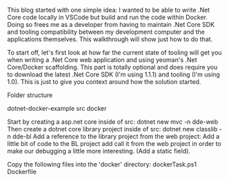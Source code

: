 This blog started with one simple idea: I wanted to be able to write .Net Core code locally in VSCode but build and run the code within Docker. Doing so frees me as a developer from having to maintain .Net Core SDK and tooling compatibility between my development computer and the applications themselves. This walkthrough will show just how to do that.

To start off, let's first look at how far the current state of tooling will get you when writing a .Net Core web application and using yeoman's .Net Core/Docker scaffolding. This part is totally optional and does require you to download the latest .Net Core SDK (I'm using 1.1.1) and tooling (I'm using 1.0). This is just to give you context around how the solution started.

Folder structure

dotnet-docker-example
    src
    docker

Start by creating a asp.net core inside of src: dotnet new mvc -n dde-web
Then create a dotnet core library project inside of src: dotnet new  classlib -n dde-bl
Add a reference to the library project from the web project:         <ProjectReference Include="..\dde-bl\dde-bl.csproj" />
Add a little bit of code to the BL project add call it from the web project in order to make our debugging a little more interesting. (Add a static field).


Copy the following files into the 'docker' directory:
dockerTask.ps1
Dockerfile
